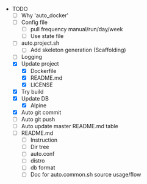 - TODO
  - [ ] Why 'auto_docker'
  - [ ] Config file
    - [ ] pull frequency manual/run/day/week
    - [ ] Use state file
  - [ ] auto.project.sh
    - [ ] Add skeleton generation (Scaffolding)
  - [ ] Logging
  - [x] Update project
    - [x] Dockerfile
    - [x] README.md
    - [x] LICENSE
  - [x] Try build
  - [x] Update DB
    - [x] Alpine
  - [x] Auto git commit
  - [ ] Auto git push
  - [ ] Auto update master README.md table
  - [ ] README.md
    - [ ] Instruction
    - [ ] Dir tree
    - [ ] auto.conf
    - [ ] distro
    - [ ] db format
    - [ ] Doc for auto.common.sh source usage/flow
